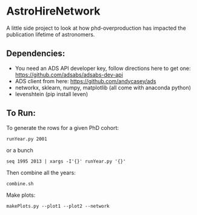 # AstroHireNetwork

A little side project to look at how phd-overproduction has impacted the publication lifetime of astronomers.

Dependencies:
-------------
* You need an ADS API developer key, follow directions here to get one: https://github.com/adsabs/adsabs-dev-api
* ADS client from here: https://github.com/andycasey/ads
* networkx, sklearn, numpy, matplotlib (all come with anaconda python)
* levenshtein (pip install leven)

To Run:
-------
To generate the rows for a given PhD cohort:
```
runYear.py 2001
```
or a bunch
```
seq 1995 2013 | xargs -I'{}' runYear.py '{}'
```
Then combine all the years:
```
combine.sh
```
Make plots:
```
makePlots.py --plot1 --plot2 --network
```
